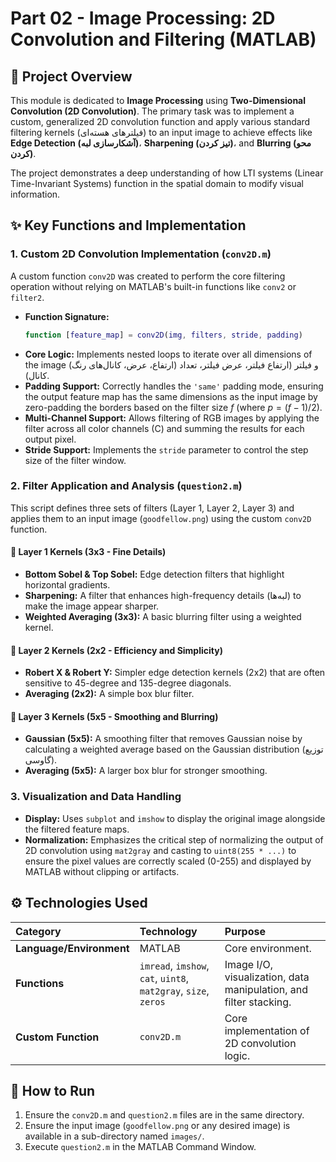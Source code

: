 # Part 02 - Image Processing: 2D Convolution and Filtering (MATLAB)

## 🌟 Project Overview

This module is dedicated to **Image Processing** using **Two-Dimensional Convolution (2D Convolution)**. The primary task was to implement a custom, generalized 2D convolution function and apply various standard filtering kernels (فیلترهای هسته‌ای) to an input image to achieve effects like **Edge Detection (آشکارسازی لبه)**، **Sharpening (تیز کردن)**، and **Blurring (محو کردن)**.

The project demonstrates a deep understanding of how LTI systems (Linear Time-Invariant Systems) function in the spatial domain to modify visual information.

## ✨ Key Functions and Implementation

### 1\. Custom 2D Convolution Implementation (`conv2D.m`)

A custom function `conv2D` was created to perform the core filtering operation without relying on MATLAB's built-in functions like `conv2` or `filter2`.

  * **Function Signature:**
    ```matlab
    function [feature_map] = conv2D(img, filters, stride, padding)
    ```
  * **Core Logic:** Implements nested loops to iterate over all dimensions of the image (ارتفاع، عرض، کانال‌های رنگ) و فیلتر (ارتفاع فیلتر، عرض فیلتر، تعداد کانال).
  * **Padding Support:** Correctly handles the `'same'` padding mode, ensuring the output feature map has the same dimensions as the input image by zero-padding the borders based on the filter size $f$ (where $p = (f-1)/2$).
  * **Multi-Channel Support:** Allows filtering of RGB images by applying the filter across all color channels (C) and summing the results for each output pixel.
  * **Stride Support:** Implements the `stride` parameter to control the step size of the filter window.

### 2\. Filter Application and Analysis (`question2.m`)

This script defines three sets of filters (Layer 1, Layer 2, Layer 3) and applies them to an input image (`goodfellow.png`) using the custom `conv2D` function.

#### 🔸 Layer 1 Kernels (3x3 - Fine Details)

  * **Bottom Sobel & Top Sobel:** Edge detection filters that highlight horizontal gradients.
  * **Sharpening:** A filter that enhances high-frequency details (لبه‌ها) to make the image appear sharper.
  * **Weighted Averaging (3x3):** A basic blurring filter using a weighted kernel.

#### 🔹 Layer 2 Kernels (2x2 - Efficiency and Simplicity)

  * **Robert X & Robert Y:** Simpler edge detection kernels (2x2) that are often sensitive to 45-degree and 135-degree diagonals.
  * **Averaging (2x2):** A simple box blur filter.

#### 🔸 Layer 3 Kernels (5x5 - Smoothing and Blurring)

  * **Gaussian (5x5):** A smoothing filter that removes Gaussian noise by calculating a weighted average based on the Gaussian distribution (توزیع گاوسی).
  * **Averaging (5x5):** A larger box blur for stronger smoothing.

### 3\. Visualization and Data Handling

  * **Display:** Uses `subplot` and `imshow` to display the original image alongside the filtered feature maps.
  * **Normalization:** Emphasizes the critical step of normalizing the output of 2D convolution using `mat2gray` and casting to `uint8(255 * ...)` to ensure the pixel values are correctly scaled (0-255) and displayed by MATLAB without clipping or artifacts.

## ⚙️ Technologies Used

| Category | Technology | Purpose |
| :--- | :--- | :--- |
| **Language/Environment** | MATLAB | Core environment. |
| **Functions** | `imread`, `imshow`, `cat`, `uint8`, `mat2gray`, `size`, `zeros` | Image I/O, visualization, data manipulation, and filter stacking. |
| **Custom Function** | `conv2D.m` | Core implementation of 2D convolution logic. |

## 🚀 How to Run

1.  Ensure the `conv2D.m` and `question2.m` files are in the same directory.
2.  Ensure the input image (`goodfellow.png` or any desired image) is available in a sub-directory named `images/`.
3.  Execute `question2.m` in the MATLAB Command Window.

